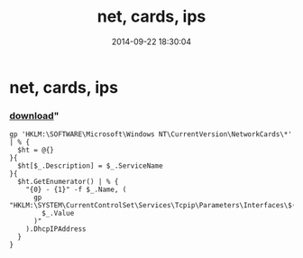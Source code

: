 ﻿---
pid:            5459
parent:         0
children:       
poster:         greg zakharov
title:          net, cards, ips
date:           2014-09-22 18:30:04
format:         posh
---

# net, cards, ips

### [download](5459.ps1)"



```posh
gp 'HKLM:\SOFTWARE\Microsoft\Windows NT\CurrentVersion\NetworkCards\*' | % {
  $ht = @{}
}{
  $ht[$_.Description] = $_.ServiceName
}{
  $ht.GetEnumerator() | % {
    "{0} - {1}" -f $_.Name, (
      gp "HKLM:\SYSTEM\CurrentControlSet\Services\Tcpip\Parameters\Interfaces\$(
        $_.Value
      )"
    ).DhcpIPAddress
  }
}
```

